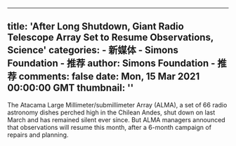 
---
title: 'After Long Shutdown, Giant Radio Telescope Array Set to Resume Observations, Science'
categories: 
    - 新媒体
    - Simons Foundation - 推荐
author: Simons Foundation - 推荐
comments: false
date: Mon, 15 Mar 2021 00:00:00 GMT
thumbnail: ''
---

<div>   
<p></p><p>The Atacama Large Millimeter/submillimeter Array (ALMA), a set of 66 radio astronomy dishes perched high in the Chilean Andes, shut down on last March and has remained silent ever since. But ALMA managers announced that observations will resume this month, after a 6-month campaign of repairs and planning.</p>
<p></p>
            
</div>
            